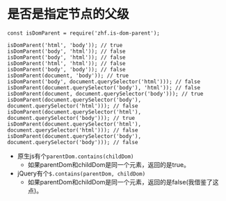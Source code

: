 # 是否是指定节点的父级
```
const isDomParent = require('zhf.is-dom-parent');

isDomParent('html', 'body')); // true
isDomParent('body', 'html')); // false
isDomParent('body', 'html')); // false
isDomParent('html', 'html')); // false
isDomParent('body', 'body')); // false
isDomParent(document, 'body')); // true
isDomParent('body', document.querySelector('html'))); // false
isDomParent(document.querySelector('body'), 'html')); // false
isDomParent(document, document.querySelector('body'))); // true
isDomParent(document.querySelector('body'), document.querySelector('html'))); // false
isDomParent(document.querySelector('html'), document.querySelector('body'))); // true
isDomParent(document.querySelector('html'), document.querySelector('html'))); // false
isDomParent(document.querySelector('body'), document.querySelector('body'))); // false
```
* 原生js有个```parentDom.contains(childDom)```
    - 如果parentDom和childDom是同一个元素，返回的是true。
* jQuery有个```$.contains(parentDom, childDom)```
    - 如果parentDom和childDom是同一个元素，返回的是false(我借鉴了这点)。
